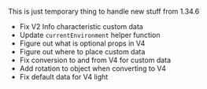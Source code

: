 This is just temporary thing to handle new stuff from 1.34.6

- Fix V2 Info characteristic custom data
- Update `currentEnvironment` helper function
- Figure out what is optional props in V4
- Figure out where to place custom data
- Fix conversion to and from V4 for custom data
- Add rotation to object when converting to V4
- Fix default data for V4 light
